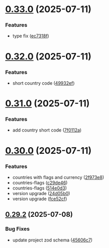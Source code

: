 # [0.33.0](https://github.com/incmixlabs/utils/compare/v0.32.0...v0.33.0) (2025-07-11)


### Features

* type fix ([ec7318f](https://github.com/incmixlabs/utils/commit/ec7318fc1f7bacf7c68950b97f8cb4c8a8a109d6))



# [0.32.0](https://github.com/incmixlabs/utils/compare/v0.31.0...v0.32.0) (2025-07-11)


### Features

* short country code ([49932ef](https://github.com/incmixlabs/utils/commit/49932ef24143ec267786d916401fd61110e50edb))



# [0.31.0](https://github.com/incmixlabs/utils/compare/v0.30.0...v0.31.0) (2025-07-11)


### Features

* add country short code ([7f0112a](https://github.com/incmixlabs/utils/commit/7f0112aa47a164ad2f56f84b562ccff432141085))



# [0.30.0](https://github.com/incmixlabs/utils/compare/v0.29.2...v0.30.0) (2025-07-11)


### Features

* countries with flags and currency ([2f973e8](https://github.com/incmixlabs/utils/commit/2f973e8b9d7d99e1cf89871a3cbdb9d3dea55241))
* countries-flags ([c29de46](https://github.com/incmixlabs/utils/commit/c29de4637d13860fa6ca709951360aa9e7cabd2d))
* countries-flags ([514e0d3](https://github.com/incmixlabs/utils/commit/514e0d3728b485e278487b1b2907b90bf78617a9))
* version upgrade ([24d05b0](https://github.com/incmixlabs/utils/commit/24d05b09e6be429719af450e39681ba46f17da26))
* version upgrade ([fce52cf](https://github.com/incmixlabs/utils/commit/fce52cf4df9f6ea71a38d9310be6210ece395ea0))



## [0.29.2](https://github.com/incmixlabs/utils/compare/v0.29.1...v0.29.2) (2025-07-08)


### Bug Fixes

* update project zod schema ([45606c7](https://github.com/incmixlabs/utils/commit/45606c73ffd2ab656d9268b9fd7ce9c06d82ae55))



